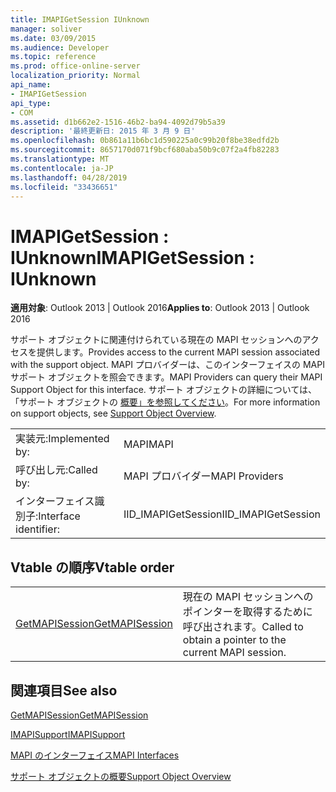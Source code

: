 ```yaml
---
title: IMAPIGetSession IUnknown
manager: soliver
ms.date: 03/09/2015
ms.audience: Developer
ms.topic: reference
ms.prod: office-online-server
localization_priority: Normal
api_name:
- IMAPIGetSession
api_type:
- COM
ms.assetid: d1b662e2-1516-46b2-ba94-4092d79b5a39
description: '最終更新日: 2015 年 3 月 9 日'
ms.openlocfilehash: 0b861a11b6bc1d590225a0c99b20f8be38edfd2b
ms.sourcegitcommit: 8657170d071f9bcf680aba50b9c07f2a4fb82283
ms.translationtype: MT
ms.contentlocale: ja-JP
ms.lasthandoff: 04/28/2019
ms.locfileid: "33436651"
---
```

# <a name="imapigetsession--iunknown"></a><span data-ttu-id="4ae14-103">IMAPIGetSession : IUnknown</span><span class="sxs-lookup"><span data-stu-id="4ae14-103">IMAPIGetSession : IUnknown</span></span>

  
  
<span data-ttu-id="4ae14-104">**適用対象**: Outlook 2013 | Outlook 2016</span><span class="sxs-lookup"><span data-stu-id="4ae14-104">**Applies to**: Outlook 2013 | Outlook 2016</span></span> 
  
<span data-ttu-id="4ae14-105">サポート オブジェクトに関連付けられている現在の MAPI セッションへのアクセスを提供します。</span><span class="sxs-lookup"><span data-stu-id="4ae14-105">Provides access to the current MAPI session associated with the support object.</span></span> <span data-ttu-id="4ae14-106">MAPI プロバイダーは、このインターフェイスの MAPI サポート オブジェクトを照会できます。</span><span class="sxs-lookup"><span data-stu-id="4ae14-106">MAPI Providers can query their MAPI Support Object for this interface.</span></span> <span data-ttu-id="4ae14-107">サポート オブジェクトの詳細については、「サポート オブジェクトの [概要」を参照してください](support-object-overview.md)。</span><span class="sxs-lookup"><span data-stu-id="4ae14-107">For more information on support objects, see [Support Object Overview](support-object-overview.md).</span></span>
  
|||
|:-----|:-----|
|<span data-ttu-id="4ae14-108">実装元:</span><span class="sxs-lookup"><span data-stu-id="4ae14-108">Implemented by:</span></span>  <br/> |<span data-ttu-id="4ae14-109">MAPI</span><span class="sxs-lookup"><span data-stu-id="4ae14-109">MAPI</span></span>  <br/> |
|<span data-ttu-id="4ae14-110">呼び出し元:</span><span class="sxs-lookup"><span data-stu-id="4ae14-110">Called by:</span></span>  <br/> |<span data-ttu-id="4ae14-111">MAPI プロバイダー</span><span class="sxs-lookup"><span data-stu-id="4ae14-111">MAPI Providers</span></span>  <br/> |
|<span data-ttu-id="4ae14-112">インターフェイス識別子:</span><span class="sxs-lookup"><span data-stu-id="4ae14-112">Interface identifier:</span></span>  <br/> |<span data-ttu-id="4ae14-113">IID_IMAPIGetSession</span><span class="sxs-lookup"><span data-stu-id="4ae14-113">IID_IMAPIGetSession</span></span>  <br/> |
   
## <a name="vtable-order"></a><span data-ttu-id="4ae14-114">Vtable の順序</span><span class="sxs-lookup"><span data-stu-id="4ae14-114">Vtable order</span></span>

|||
|:-----|:-----|
|[<span data-ttu-id="4ae14-115">GetMAPISession</span><span class="sxs-lookup"><span data-stu-id="4ae14-115">GetMAPISession</span></span>](imapigetsession-getmapisession.md) <br/> |<span data-ttu-id="4ae14-116">現在の MAPI セッションへのポインターを取得するために呼び出されます。</span><span class="sxs-lookup"><span data-stu-id="4ae14-116">Called to obtain a pointer to the current MAPI session.</span></span>  <br/> |
   
## <a name="see-also"></a><span data-ttu-id="4ae14-117">関連項目</span><span class="sxs-lookup"><span data-stu-id="4ae14-117">See also</span></span>



[<span data-ttu-id="4ae14-118">GetMAPISession</span><span class="sxs-lookup"><span data-stu-id="4ae14-118">GetMAPISession</span></span>](imapigetsession-getmapisession.md)
  
[<span data-ttu-id="4ae14-119">IMAPISupport</span><span class="sxs-lookup"><span data-stu-id="4ae14-119">IMAPISupport</span></span>](imapisupportiunknown.md)


[<span data-ttu-id="4ae14-120">MAPI のインターフェイス</span><span class="sxs-lookup"><span data-stu-id="4ae14-120">MAPI Interfaces</span></span>](mapi-interfaces.md)
  
[<span data-ttu-id="4ae14-121">サポート オブジェクトの概要</span><span class="sxs-lookup"><span data-stu-id="4ae14-121">Support Object Overview</span></span>](support-object-overview.md)

